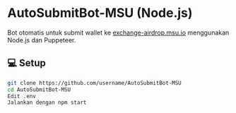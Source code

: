 # AutoSubmitBot-MSU (Node.js)

Bot otomatis untuk submit wallet ke [exchange-airdrop.msu.io](https://exchange-airdrop.msu.io/) menggunakan Node.js dan Puppeteer.

## 💻 Setup

```bash
git clone https://github.com/username/AutoSubmitBot-MSU
cd AutoSubmitBot-MSU
Edit .env
Jalankan dengan npm start

